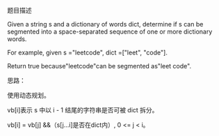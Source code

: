 题目描述

Given a string s and a dictionary of words dict, determine if s can be segmented into a space-separated sequence of one or more dictionary words.

For example, given
s ="leetcode",
dict =["leet", "code"].

Return true because"leetcode"can be segmented as"leet code".

思路：

使用动态规划。

vb[i]表示 s 中以 i - 1 结尾的字符串是否可被 dict 拆分。

vb[i] = vb[j] &&（s[j…i]是否在dict内）, 0 <= j < i。
